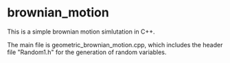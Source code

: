 # brownian_motion

This is a simple brownian motion simlutation in C++.

The main file is geometric_brownian_motion.cpp, which includes the header file "Random1.h" for the generation of random variables.
